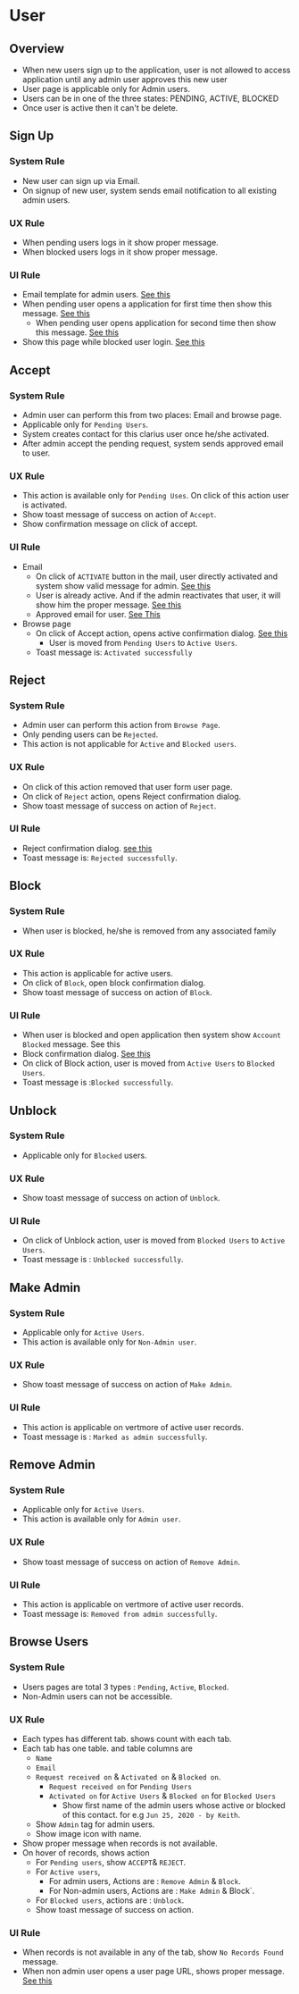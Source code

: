 # User

## Overview

- When new users sign up to the application, user is not allowed to access application until any admin user approves this new user
- User page is applicable only for Admin users.
- Users can be in one of the three states: PENDING, ACTIVE, BLOCKED
- Once user is active then it can't be delete.



## Sign Up

### System Rule

- New user can sign up via Email.
- On signup of new user, system sends email notification to all existing admin users.

### UX Rule

- When pending users logs in it show proper message.
- When blocked users logs in it show proper message.

### UI Rule

- Email template for admin users. [See this](https://drive.google.com/file/d/1JKFgnG8o0wxDasrNcCD6WZer7WlnhP_d/view?usp=sharing)
- When pending user opens a application for first time then show this message. [See this](https://xd.adobe.com/view/c0a0f76b-ea42-482a-85c7-ec84a17ee227-95f3/screen/200ac322-57bf-41b6-8d19-572abfd43e88/specs/)
  - When pending user opens application for second time then show this message. [See this](https://xd.adobe.com/view/c0a0f76b-ea42-482a-85c7-ec84a17ee227-95f3/screen/f9c58105-9958-4be3-96b0-cffcbd48b432/specs/)
- Show this page while blocked user login. [See this](https://xd.adobe.com/view/c0a0f76b-ea42-482a-85c7-ec84a17ee227-95f3/screen/740530fe-34d0-4337-93f6-2cda53dc58f1/specs/)



## Accept

### System Rule

- Admin user can perform this from two places: Email and browse page.
- Applicable only for `Pending Users`.
- System creates contact for this clarius user once he/she activated.
- After admin accept the pending request, system sends approved email to user.

### UX Rule

- This action is available only for `Pending Uses`. On click of this action user is activated.
- Show toast message of success on action of `Accept`.
- Show confirmation message on click of accept.

### UI Rule

- Email
  - On click of `ACTIVATE` button in the mail, user directly activated and system show valid message for admin. [See this](https://xd.adobe.com/view/c0a0f76b-ea42-482a-85c7-ec84a17ee227-95f3/screen/3832f45d-3c5b-4e94-914d-8893353971d5/specs/)
  - User is already active. And if the admin reactivates that user, it will show him the proper message. [See this](https://xd.adobe.com/view/c0a0f76b-ea42-482a-85c7-ec84a17ee227-95f3/screen/3876483c-9cda-4937-a968-4312d5e31e6b/specs/)
  - Approved email for user. [See This](https://drive.google.com/file/d/1JaLgKVo3Zstb1D2T3aiqJDnFG1r3vau2/view?usp=sharing) 
- Browse page
  - On click of Accept action, opens active confirmation dialog.  [See this](https://drive.google.com/file/d/1G2oE8pS4NpkKIMAD4sxmuH4BHk2kz4Wk/view?usp=sharing)
    - User is moved from `Pending Users` to `Active Users`.
  - Toast message is: `Activated successfully`



## Reject

### System Rule

- Admin user can perform this action from `Browse Page`.
- Only pending users can be `Rejected`. 
- This action is not applicable for `Active` and `Blocked users`.

### UX Rule

- On click of this action removed that user form user page. 
- On click of `Reject` action, opens Reject confirmation dialog. 
- Show toast message of success on action of `Reject`.

### UI Rule

- Reject confirmation dialog. [see this](https://drive.google.com/file/d/1BqV5lxyd_YUlnrdUVo2GiDJT8txTJsby/view?usp=sharing) 
- Toast message is: `Rejected successfully`.



## Block

### System Rule

- When user is blocked, he/she is removed from any associated family

### UX Rule

- This action is applicable for active users.
- On click of `Block`, open block confirmation dialog. 
- Show toast message of success on action of `Block`.

### UI Rule

- When user is blocked and open application then system show `Account Blocked` message. See this
- Block confirmation dialog. [See this](https://drive.google.com/file/d/1hDwscJU7dQI2ob4hu9mIpG7qeGJrjhGL/view?usp=sharing)
- On click of Block action, user is moved from `Active Users` to `Blocked Users`.
- Toast message is :`Blocked successfully`.



## Unblock

### System Rule

- Applicable only for `Blocked` users.

### UX Rule

- Show toast message of success on action of `Unblock`.

### UI Rule

- On click of Unblock action, user is moved from `Blocked Users` to `Active Users`.
- Toast message is : `Unblocked successfully`.



## Make Admin

### System Rule

- Applicable only for `Active Users`.
- This action is available only for  `Non-Admin user`.

### UX Rule

- Show toast message of success on action of `Make Admin`.

### UI Rule

- This action is applicable on vertmore of active user records.
- Toast message is : `Marked as admin successfully`.



## Remove Admin

### System Rule

- Applicable only for `Active Users`.
- This action is available only for  `Admin user`.

### UX Rule

- Show toast message of success on action of `Remove Admin`.

### UI Rule

- This action is applicable on vertmore of active user records.
- Toast message is: `Removed from admin successfully`.



## Browse Users

### System Rule

- Users pages are total 3 types : `Pending`, `Active`, `Blocked`. 
- Non-Admin users can not be accessible. 

### UX Rule

- Each types has different tab. shows count with each tab.
- Each tab has one table. and table columns are
  - `Name` 
  - `Email`
  - `Request received on` & `Activated on` & `Blocked on`.
    - `Request received on` for `Pending Users`
    - `Activated on` for `Active Users` & `Blocked on` for `Blocked Users`
      - Show first name of the admin users whose active or blocked of this contact. for e.g  `Jun 25, 2020 - by Keith`.
  - Show `Admin` tag for admin users. 
  - Show image icon with name.
- Show proper message when records is not available.
- On hover of records, shows action
  - For `Pending users`, show `ACCEPT`& `REJECT`.
  - For `Active users`,
    - For admin users, Actions are : `Remove Admin` & `Block`.
    - For Non-admin users, Actions are : `Make Admin` & Block`.
  - For `Blocked users`, actions are : `Unblock`. 
  - Show toast message of success on action.

### UI Rule

- When records is not available in any of the tab, show `No Records Found` message. 
- When non admin user opens a user page URL, shows proper message. [See this](https://gallery.io/files/2525cc92e080483a91ad1c817103fad0)
